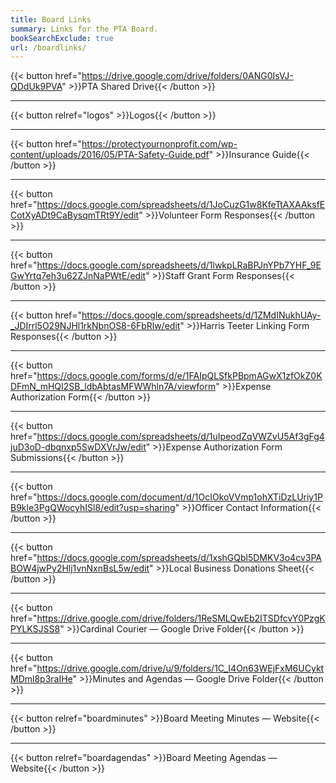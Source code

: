 ```yaml
---
title: Board Links
summary: Links for the PTA Board.
bookSearchExclude: true
url: /boardlinks/
---
```


{{< button href="https://drive.google.com/drive/folders/0ANG0IsVJ-QDdUk9PVA" >}}PTA Shared Drive{{< /button >}}

---

{{< button relref="logos" >}}Logos{{< /button >}}

---

{{< button href="https://protectyournonprofit.com/wp-content/uploads/2016/05/PTA-Safety-Guide.pdf" >}}Insurance Guide{{< /button >}}

---

{{< button href="https://docs.google.com/spreadsheets/d/1JoCuzG1w8KfeTtAXAAksfECotXyADt9CaBysqmTRt9Y/edit" >}}Volunteer Form Responses{{< /button >}}

---

{{< button href="https://docs.google.com/spreadsheets/d/1lwkpLRaBPJnYPb7YHF_9EGwYrtq7eh3u62ZJnNaPWtE/edit" >}}Staff Grant Form Responses{{< /button >}}

---

{{< button href="https://docs.google.com/spreadsheets/d/1ZMdINukhUAy-_JDIrrl5O29NJHl1rkNbnOS8-6FbRlw/edit" >}}Harris Teeter Linking Form Responses{{< /button >}}

---

{{< button href="https://docs.google.com/forms/d/e/1FAIpQLSfkPBpmAGwX1zfOkZ0KDFmN_mHQI2SB_ldbAbtasMFWWhln7A/viewform" >}}Expense Authorization Form{{< /button >}}

---

{{< button href="https://docs.google.com/spreadsheets/d/1uIpeodZqVWZvU5Af3gFg4juD3oD-dbqnxp5SwDXVrJw/edit" >}}Expense Authorization Form Submissions{{< /button >}}

---

{{< button href="https://docs.google.com/document/d/1OcIOkoVVmp1ohXTiDzLUriy1PB9kle3PgQWocyhISl8/edit?usp=sharing" >}}Officer Contact Information{{< /button >}}

---

{{< button href="https://docs.google.com/spreadsheets/d/1xshGQbl5DMKV3o4cv3PABOW4jwPy2Hlj1vnNxnBsL5w/edit" >}}Local Business Donations Sheet{{< /button >}}

---

{{< button href="https://drive.google.com/drive/folders/1ReSMLQwEb2ITSDfcvY0PzgKPYLKSJSS8" >}}Cardinal Courier — Google Drive Folder{{< /button >}}

---

{{< button href="https://drive.google.com/drive/u/9/folders/1C_I4On63WEjFxM6UCyktMDml8p3raIHe" >}}Minutes and Agendas — Google Drive Folder{{< /button >}}

---

{{< button relref="boardminutes" >}}Board Meeting Minutes — Website{{< /button >}}

---

{{< button relref="boardagendas" >}}Board Meeting Agendas — Website{{< /button >}}